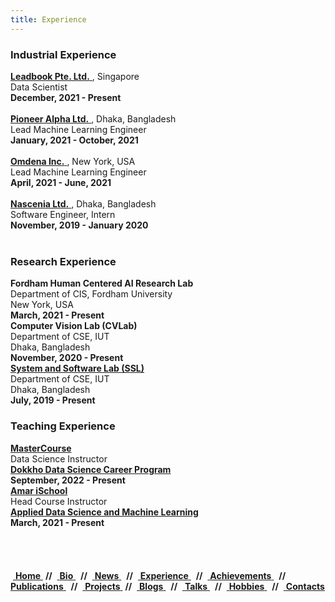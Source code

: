 ```yaml
---
title: Experience
---
```


<div class="doc-row">
  <div class="doc-column">
    <h3> Industrial Experience </h3>
    <div class ="box">
        <a href="https://www.leadbook.com/"> <b> Leadbook Pte. Ltd.</b> </a>, Singapore <br/>
        Data Scientist <br/>
        <b>December, 2021 - Present</b> <br/> <br/>
    </div>
    <div class ="box">
        <a href="https://pioneeralpha.com/"> <b> Pioneer Alpha Ltd.</b> </a>, Dhaka, Bangladesh <br/>
        Lead Machine Learning Engineer <br/>
        <b>January, 2021 - October, 2021</b> <br/> <br/>
    </div>
    <div class ="box">
        <a href="https://omdena.com/"> <b> Omdena Inc.</b> </a>, New York, USA <br/>
        Lead Machine Learning Engineer <br/>
        <b>April, 2021 - June, 2021</b> <br/> <br/>
    </div>
    <div class ="box">
        <a href="https://nascenia.com/"> <b> Nascenia Ltd.</b> </a>, Dhaka, Bangladesh <br/>
        Software Engineer, Intern <br/>
        <b>November, 2019 - January 2020</b> <br/> <br/>
    </div>
  </div>

  <div class="doc-column">
    <h3> Research Experience </h3>
    <div class ="box">
        <b>Fordham Human Centered AI Research Lab</b><br/>
        Department of CIS, Fordham University <br/>
        New York, USA <br/>
        <b>March, 2021 - Present</b> <br/>
    </div>
    <div class ="box">
        <b>Computer Vision Lab (CVLab)</b><br/>
        Department of CSE, IUT <br/>
        Dhaka, Bangladesh <br/>
        <b>November, 2020 - Present</b> <br/>
    </div>
    <div class ="box">
        <a href="https://cse.iutoic-dhaka.edu/ssl"> <b> System and Software Lab (SSL)</b> </a><br/>
        Department of CSE, IUT<br/> 
        Dhaka, Bangladesh <br/>
        <b>July, 2019 - Present</b> <br/>
    </div>
  </div>
  
  <div class="doc-column">
    <h3> Teaching Experience </h3>
    <div class ="box">
        <a href="https://mastercourse.site/"> <b>MasterCourse</b> </a><br/>
        Data Science Instructor <br/>
        <a href="https://mastercourse.site/courses/dokkho-data-science-program-batch-1/"> <b>Dokkho Data Science Career Program</b> </a><br/>
        <b>September, 2022 - Present</b> <br/>
    </div>
    <div class ="box">
        <a href="https://amarischool.com/"> <b> Amar iSchool</b> </a><br/>
        Head Course Instructor <br/>
        <a href="https://github.com/pioneerAlpha/ML_AiS_B1"> <b> Applied Data Science and Machine Learning</b> </a><br/>
        <b>March, 2021 - Present</b> <br/>
    </div>
  </div>
</div>
<br/>
<br/>
<br/>
<br/>
<div class ="box">
    &nbsp;<a href="">            <b>Home</b>  </a> &nbsp;<b>//</b>
    </b>&nbsp;<a href="#bio">             <b>Bio</b>  </a> &nbsp; <b>//</b>
    &nbsp;<a href="#news">                <b>News</b> </a> &nbsp; <b>//</b>
    &nbsp;<a href="#experience">          <b>Experience</b> </a> &nbsp; <b>//</b>
    &nbsp;<a href="#achievements">        <b>Achievements</b> </a> &nbsp; <b>//</b>
    &nbsp;<a href="#publications">        <b>Publications</b> </a> &nbsp; <b>//</b>
    &nbsp;<a href="#projects">            <b>Projects</b> </a> &nbsp;<b>//</b>
    &nbsp;<a href="#blogs">               <b>Blogs</b> </a> &nbsp; <b>//</b>
    &nbsp;<a href="#talks">               <b>Talks</b>    </a> &nbsp; <b>//</b>
    &nbsp;<a href="#hobbies">             <b>Hobbies</b>    </a> &nbsp; <b>//</b>
    &nbsp;<a href="#contacts">            <b>Contacts</b> </a> &nbsp;
</div>